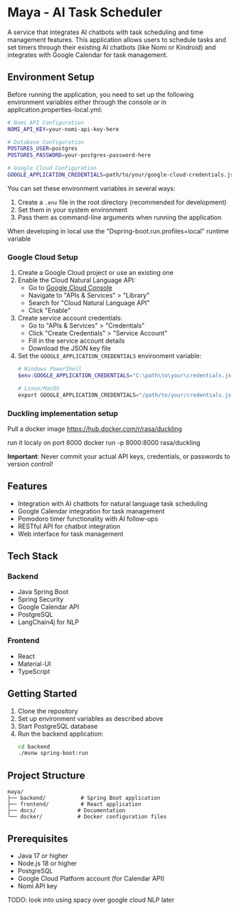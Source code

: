 # Maya - AI Task Scheduler

A service that integrates AI chatbots with task scheduling and time management features. This application allows users to schedule tasks and set timers through their existing AI chatbots (like Nomi or Kindroid) and integrates with Google Calendar for task management.

## Environment Setup

Before running the application, you need to set up the following environment variables either through the console or in application.properties-local.yml:

```bash
# Nomi API Configuration
NOMI_API_KEY=your-nomi-api-key-here

# Database Configuration
POSTGRES_USER=postgres
POSTGRES_PASSWORD=your-postgres-password-here

# Google Cloud Configuration
GOOGLE_APPLICATION_CREDENTIALS=path/to/your/google-cloud-credentials.json
```

You can set these environment variables in several ways:
1. Create a `.env` file in the root directory (recommended for development)
2. Set them in your system environment
3. Pass them as command-line arguments when running the application

When developing in local use the "Dspring-boot.run.profiles=local" runtime variable

### Google Cloud Setup

1. Create a Google Cloud project or use an existing one
2. Enable the Cloud Natural Language API:
   - Go to [Google Cloud Console](https://console.cloud.google.com)
   - Navigate to "APIs & Services" > "Library"
   - Search for "Cloud Natural Language API"
   - Click "Enable"
3. Create service account credentials:
   - Go to "APIs & Services" > "Credentials"
   - Click "Create Credentials" > "Service Account"
   - Fill in the service account details
   - Download the JSON key file
4. Set the `GOOGLE_APPLICATION_CREDENTIALS` environment variable:
   ```powershell
   # Windows PowerShell
   $env:GOOGLE_APPLICATION_CREDENTIALS="C:\path\to\your\credentials.json"
   
   # Linux/MacOS
   export GOOGLE_APPLICATION_CREDENTIALS="/path/to/your/credentials.json"
   ```

### Duckling implementation setup
Pull a docker image
https://hub.docker.com/r/rasa/duckling

run it localy on port 8000 
docker run -p 8000:8000 rasa/duckling

**Important**: Never commit your actual API keys, credentials, or passwords to version control!

## Features

- Integration with AI chatbots for natural language task scheduling
- Google Calendar integration for task management
- Pomodoro timer functionality with AI follow-ups
- RESTful API for chatbot integration
- Web interface for task management

## Tech Stack

### Backend
- Java Spring Boot
- Spring Security
- Google Calendar API
- PostgreSQL
- LangChain4j for NLP

### Frontend
- React
- Material-UI
- TypeScript

## Getting Started

1. Clone the repository
2. Set up environment variables as described above
3. Start PostgreSQL database
4. Run the backend application:
   ```bash
   cd backend
   ./mvnw spring-boot:run
   ```

## Project Structure

```
maya/
├── backend/           # Spring Boot application
├── frontend/          # React application
├── docs/             # Documentation
└── docker/           # Docker configuration files
```

## Prerequisites

- Java 17 or higher
- Node.js 18 or higher
- PostgreSQL
- Google Cloud Platform account (for Calendar API)
- Nomi API key 

TODO: look into using spacy over google cloud NLP later